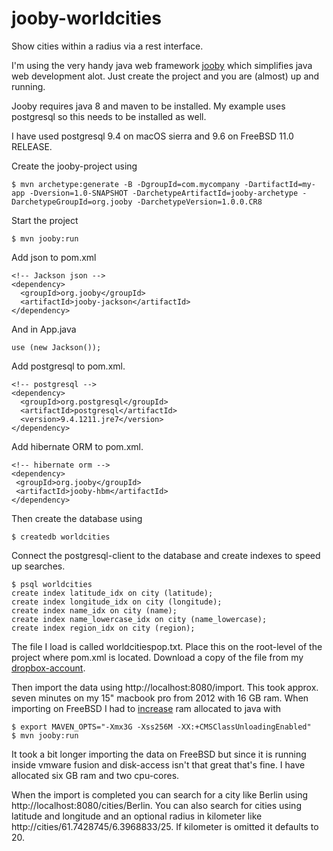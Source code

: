 # jooby-worldcities
Show cities within a radius via a rest interface.

I'm using the very handy java web framework [jooby][1] which simplifies java web development alot. Just
create the project and you are (almost) up and running.

Jooby requires java 8 and maven to be installed. My example uses postgresql so this needs to be installed as well.

I have used postgresql 9.4 on macOS sierra and 9.6 on FreeBSD 11.0 RELEASE.

Create the jooby-project using

```
$ mvn archetype:generate -B -DgroupId=com.mycompany -DartifactId=my-app -Dversion=1.0-SNAPSHOT -DarchetypeArtifactId=jooby-archetype -DarchetypeGroupId=org.jooby -DarchetypeVersion=1.0.0.CR8
```

Start the project

```
$ mvn jooby:run
```

Add json to pom.xml

```
<!-- Jackson json -->
<dependency>
  <groupId>org.jooby</groupId>
  <artifactId>jooby-jackson</artifactId>
</dependency>
```
And in App.java

```
use (new Jackson());
```

Add postgresql to pom.xml.

```
<!-- postgresql -->
<dependency>
  <groupId>org.postgresql</groupId>
  <artifactId>postgresql</artifactId>
  <version>9.4.1211.jre7</version>
</dependency>
```

Add hibernate ORM to pom.xml.

```
<!-- hibernate orm -->
<dependency>
 <groupId>org.jooby</groupId>
 <artifactId>jooby-hbm</artifactId>
</dependency>
```

Then create the database using

```
$ createdb worldcities
```

Connect the postgresql-client to the database and create indexes to speed up searches.

```
$ psql worldcities
create index latitude_idx on city (latitude);
create index longitude_idx on city (longitude);
create index name_idx on city (name);
create index name_lowercase_idx on city (name_lowercase);
create index region_idx on city (region);
```

The file I load is called worldcitiespop.txt. Place this on the root-level of the project where pom.xml is located. Download a copy of the file from my [dropbox-account][2].

Then import the data using http://localhost:8080/import. This took approx. seven minutes on my 15" macbook pro from 2012 with 16 GB ram. When importing on FreeBSD I had to [increase][3] ram allocated to java with

```
$ export MAVEN_OPTS="-Xmx3G -Xss256M -XX:+CMSClassUnloadingEnabled"
$ mvn jooby:run
```

It took a bit longer importing the data on FreeBSD but since it is running inside vmware fusion and disk-access isn't that great that's fine. I have allocated six GB ram and two cpu-cores.

When the import is completed you can search for a city like Berlin using http://localhost:8080/cities/Berlin. You can also search for cities using latitude and longitude and an optional radius in kilometer like http://cities/61.7428745/6.3968833/25. If kilometer is omitted it defaults to 20.

[1]: http://jooby.org
[2]: https://dl.dropboxusercontent.com/u/2729115/worldcitiespop.zip
[3]: http://stackoverflow.com/a/18771124/319826
